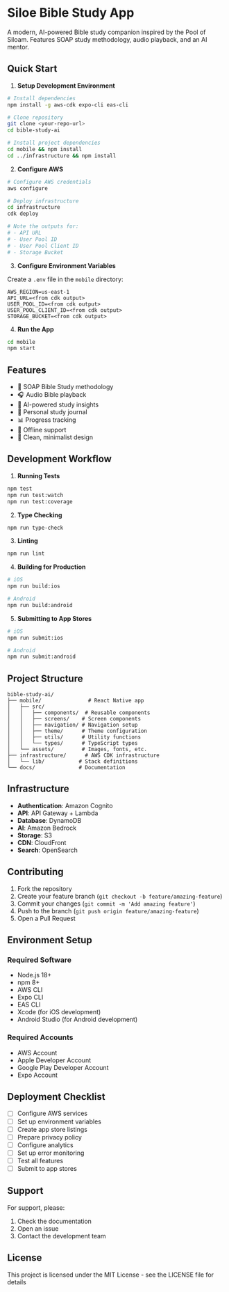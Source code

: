 # Siloe Bible Study App

A modern, AI-powered Bible study companion inspired by the Pool of Siloam. Features SOAP study methodology, audio playback, and an AI mentor.

## Quick Start

1. **Setup Development Environment**

```bash
# Install dependencies
npm install -g aws-cdk expo-cli eas-cli

# Clone repository
git clone <your-repo-url>
cd bible-study-ai

# Install project dependencies
cd mobile && npm install
cd ../infrastructure && npm install
```

2. **Configure AWS**

```bash
# Configure AWS credentials
aws configure

# Deploy infrastructure
cd infrastructure
cdk deploy

# Note the outputs for:
# - API URL
# - User Pool ID
# - User Pool Client ID
# - Storage Bucket
```

3. **Configure Environment Variables**

Create a `.env` file in the `mobile` directory:

```env
AWS_REGION=us-east-1
API_URL=<from cdk output>
USER_POOL_ID=<from cdk output>
USER_POOL_CLIENT_ID=<from cdk output>
STORAGE_BUCKET=<from cdk output>
```

4. **Run the App**

```bash
cd mobile
npm start
```

## Features

- 📖 SOAP Bible Study methodology
- 🎧 Audio Bible playback
- 🤖 AI-powered study insights
- 📝 Personal study journal
- 📊 Progress tracking
- 📱 Offline support
- 🎨 Clean, minimalist design

## Development Workflow

1. **Running Tests**
```bash
npm test
npm run test:watch
npm run test:coverage
```

2. **Type Checking**
```bash
npm run type-check
```

3. **Linting**
```bash
npm run lint
```

4. **Building for Production**
```bash
# iOS
npm run build:ios

# Android
npm run build:android
```

5. **Submitting to App Stores**
```bash
# iOS
npm run submit:ios

# Android
npm run submit:android
```

## Project Structure

```
bible-study-ai/
├── mobile/               # React Native app
│   ├── src/
│   │   ├── components/  # Reusable components
│   │   ├── screens/    # Screen components
│   │   ├── navigation/ # Navigation setup
│   │   ├── theme/      # Theme configuration
│   │   ├── utils/      # Utility functions
│   │   └── types/      # TypeScript types
│   └── assets/         # Images, fonts, etc.
├── infrastructure/      # AWS CDK infrastructure
│   └── lib/           # Stack definitions
└── docs/              # Documentation
```

## Infrastructure

- **Authentication**: Amazon Cognito
- **API**: API Gateway + Lambda
- **Database**: DynamoDB
- **AI**: Amazon Bedrock
- **Storage**: S3
- **CDN**: CloudFront
- **Search**: OpenSearch

## Contributing

1. Fork the repository
2. Create your feature branch (`git checkout -b feature/amazing-feature`)
3. Commit your changes (`git commit -m 'Add amazing feature'`)
4. Push to the branch (`git push origin feature/amazing-feature`)
5. Open a Pull Request

## Environment Setup

### Required Software

- Node.js 18+
- npm 8+
- AWS CLI
- Expo CLI
- EAS CLI
- Xcode (for iOS development)
- Android Studio (for Android development)

### Required Accounts

- AWS Account
- Apple Developer Account
- Google Play Developer Account
- Expo Account

## Deployment Checklist

- [ ] Configure AWS services
- [ ] Set up environment variables
- [ ] Create app store listings
- [ ] Prepare privacy policy
- [ ] Configure analytics
- [ ] Set up error monitoring
- [ ] Test all features
- [ ] Submit to app stores

## Support

For support, please:
1. Check the documentation
2. Open an issue
3. Contact the development team

## License

This project is licensed under the MIT License - see the LICENSE file for details
